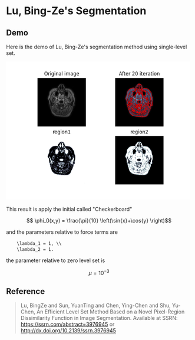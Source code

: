# Lu, Bing-Ze's Segmentation

## Demo
Here is the demo of Lu, Bing-Ze's segmentation method using single-level set.

<img src="./figures/demo.png" alt="demo" width="500"/>

This result is apply the initial called "Checkerboard"
```math
    \phi_0(x,y) = \frac{\pi}{10} \left(\sin{x}+\cos{y} \right)
```

and the parameters relative to force terms are
```nath
    \lambda_1 = 1, \\
    \lambda_2 = 1.
```


the parameter relative to zero level set is 
```math
    \mu = 10^{-3}
```

## Reference
> Lu, BingZe and Sun, YuanTing and Chen, Ying-Chen and Shu, Yu-Chen, An Efficient Level Set Method Based on a Novel Pixel-Region Dissimilarity Function in Image Segmentation. Available at SSRN: https://ssrn.com/abstract=3976945 or http://dx.doi.org/10.2139/ssrn.3976945 
